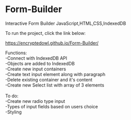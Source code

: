 # Form-Builder
Interactive Form Builder
JavaScript,HTML,CSS,IndexedDB

To run the project, click the link below:

https://encryptedowl.github.io/Form-Builder/

Functions:<br>
-Connect with IndexedDB API <br>
-Objects are added to IndexedDB<br>
-Create new input containers<br>
-Create text input element along with paragraph <br>
-Delete existing container and it's content<br>
-Create new Select list  with array of 3 elements <br>
<br>
To do:
<br>
-Create new radio type input<br>
-Types of input fields based on users choice<br>
-Styling<br>


